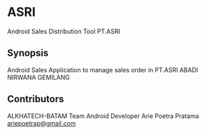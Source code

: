 # ASRI
Android Sales Distribution Tool PT.ASRI

## Synopsis

Android Sales Application to manage sales order in PT.ASRI ABADI NIRWANA GEMILANG

## Contributors

ALKHATECH-BATAM Team Android Developer 
Arie Poetra Pratama
ariepoetrap@gmail.com
